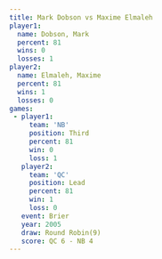 ```yaml
---
title: Mark Dobson vs Maxime Elmaleh
player1:               
  name: Dobson, Mark   
  percent: 81          
  wins: 0              
  losses: 1            
player2:               
  name: Elmaleh, Maxime
  percent: 81          
  wins: 1              
  losses: 0            
games:
 - player1:         
     team: 'NB'     
     position: Third
     percent: 81    
     win: 0         
     loss: 1        
   player2:        
     team: 'QC'    
     position: Lead
     percent: 81   
     win: 1        
     loss: 0       
   event: Brier        
   year: 2005          
   draw: Round Robin(9)
   score: QC 6 - NB 4  
---
```

